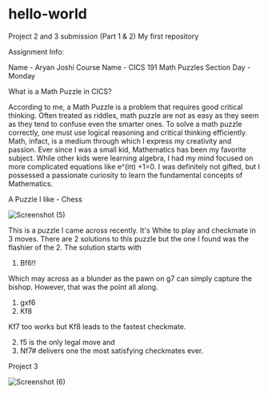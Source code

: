 # hello-world

Project 2 and 3 submission (Part 1 & 2)
My first repository 

Assignment Info:

Name - Aryan Joshi
Course Name - CICS 191 Math Puzzles
Section Day - Monday 


What is a Math Puzzle in CICS?

According to me, a Math Puzzle is a problem that requires good critical thinking. Often treated as riddles, math puzzle are not as easy as they seem as they tend to confuse even the smarter ones. To solve a math puzzle correctly, one must use logical reasoning and critical thinking efficiently. Math, infact, is a medium through which I express my creativity and passion. Ever since I was a small kid, Mathematics has been my favorite subject. While other kids were learning algebra, I had my mind focused on more complicated equations like  e^(iπ) +1=0. I was definitely not gifted, but I possessed a passionate curiosity to learn the fundamental concepts of Mathematics. 


A Puzzle I like - Chess


![Screenshot (5)](https://user-images.githubusercontent.com/64034841/135948372-d2b568f9-629e-4be5-9eec-f8bd13cb87bd.png)

This is a puzzle I came across recently. It's White to play and checkmate in 3 moves. There are 2 solutions to this puzzle but the one I found was the flashier of the 2. 
The solution starts with 

1. Bf6!! 

Which may across as a blunder as the pawn on g7 can simply capture the bishop. However, that was the point all along. 

1. gxf6 
2. Kf8

Kf7 too works but Kf8 leads to the fastest checkmate. 

2. f5 is the only legal move and 
3. Nf7# delivers one the most satisfying checkmates ever. 





Project 3

![Screenshot (6)](https://user-images.githubusercontent.com/64034841/138611442-01c82553-dafa-4607-a02f-3910c470a52e.png)

